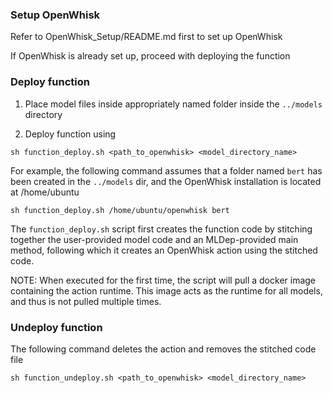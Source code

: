 ### Setup OpenWhisk

Refer to OpenWhisk_Setup/README.md first to set up OpenWhisk

If OpenWhisk is already set up, proceed with deploying the function


### Deploy function

1. Place model files inside appropriately named folder inside the ```../models``` directory

2. Deploy function using

```
sh function_deploy.sh <path_to_openwhisk> <model_directory_name>
```

For example, the following command assumes that a folder named ```bert``` has been created in the ```../models``` dir, and the OpenWhisk installation is located at /home/ubuntu

```
sh function_deploy.sh /home/ubuntu/openwhisk bert
```

The ```function_deploy.sh``` script first creates the function code by stitching together the user-provided model code and an MLDep-provided main method, following which it creates an OpenWhisk action using the stitched code.

NOTE: When executed for the first time, the script will pull a docker image containing the action runtime. This image acts as the runtime for all models, and thus is not pulled multiple times.


### Undeploy function

The following command deletes the action and removes the stitched code file
```
sh function_undeploy.sh <path_to_openwhisk> <model_directory_name>
```
